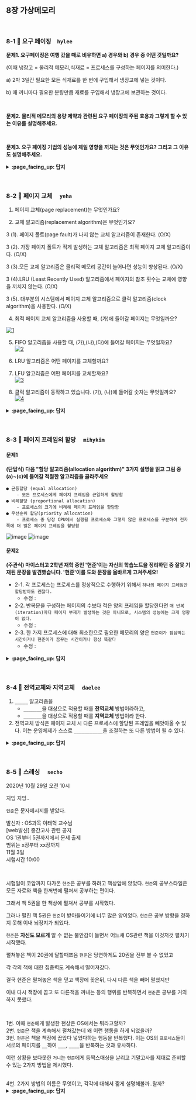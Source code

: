 
## 8장 가상메모리

<br>

### 8-1 :fallen_leaf: 요구 페이징　`hylee`
 
**문제1. 요구페이징은 여행 갔을 때로 비유하면 a) 경우와 b) 경우 중 어떤 것일까요?**

(이때 냉장고 = 물리적 메모리,식재료 = 프로세스를 구성하는 페이지를 의미한다.)

a) 2박 3일간 필요한 모든 식재료를 한 번에 구입해서 냉장고에 넣는 것이다. 

b) 매 끼니마다 필요한 분량만큼 재료를 구입해서 냉장고에 보관하는 것이다.


<br>

**문제2. 물리적 메모리의 용량 제약과 관련된 요구 페이징의 주된 효용과 그렇게 할 수 있는 이유를 설명해주세요.**

<br>

**문제3. 요구 페이징 기법의 성능에 제일 영향을 끼치는 것은 무엇인가요? 그리고 그 이유도 설명해주세요.**



<details>
<summary> <b> :page_facing_up: 답지 </b>  </summary>
<div markdown="1">
 
 **문제1. 요구페이징은 여행 갔을 때로 비유하면 a) 경우와 b) 경우 중 어떤 것일까요?**

(이때 냉장고 = 물리적 메모리,식재료 = 프로세스를 구성하는 페이지를 의미한다.)

a) 2박 3일간 필요한 모든 식재료를 한 번에 구입해서 냉장고에 넣는 것이다. 

b) 매 끼니마다 필요한 분량만큼 재료를 구입해서 냉장고에 보관하는 것이다.

> 정답 b

요구 페이징 기법에서는 당장 실행에 필요한 페이지만을 메모리에 적재해서 사용한다.



<br>

**문제2. 물리적 메모리의 용량 제약과 관련된 요구 페이징의 주된 효용과 그렇게 할 수  이유를 설명해주세요.**

> 정답 : 주된 효용은 프로그램이 물리적 메모리의 용량 제약을 벗어날 수 있도록 해주는 것이다.

> 이유 : 프로그램을 구성하는 페이지 중 일부만을 메모리에 적재하게 되므로 물리적 메모리의 용량보다 큰 프로그램도 실행할 수 있게 된다.

<br>

**문제3. 요구 페이징 기법의 성능에 제일 영향을 끼치는 것은 무엇인가요? 그리고 그 이유도 설명해주세요.**

> 정답 : 페이지 부재의 발생 빈도

> 이유 : 페이지 부재가 일어나면 요청된 페이지를 디스크로부터 메모리로 읽어오는 막대한 오버헤드가 발생하기 때문이다.

이때 발생하는 오버헤드 4가지

1. 페이지 부재 발생처리 오버헤드

2. 메모리에 빈 프레임이 없는 경우 스왑 아웃 오버헤드 

3. 요청된 페이지의 스왑 인 오버헤드 

4. 프로세스의 재시작 오버헤드

</div>
</details>
<br><br>

### 8-2 :fallen_leaf: 페이지 교체	　`yeha`
 
1. 페이지 교체(page replacement)는 무엇인가요?  

> 

2. 교체 알고리즘(replacement algorithm)은 무엇인가요?  

>

3 (1). 페이지 폴트(page fault)가 나지 않는 교체 알고리즘이 존재한다. (O/X)  

3 (2). 가장 페이지 폴트가 적게 발생하는 교체 알고리즘은 최적 페이지 교체 알고리즘이다. (O/X)    

3 (3).모든 교체 알고리즘은 물리적 메모리 공간이 늘어나면 성능이 향상된다. (O/X)  

3 (4).LRU (Least Recently Used) 알고리즘에서 페이지의 참조 횟수는 교체에 영향을 끼치지 않는다. (O/X)  

3 (5). 대부분의 시스템에서 페이지 교체 알고리즘으로 클럭 알고리즘(clock algorithm)을 사용한다. (O/X)   

4. 최적 페이지 교체 알고리즘을 사용할 때, (가)에 들어갈 페이지는 무엇일까요?  

<a href="https://ibb.co/KKFcjGQ"><img src="https://i.ibb.co/bbzjg3y/1.png" alt="1" border="0"></a>

5. FIFO 알고리즘을 사용할 때, (가),(나),(다)에 들어갈 페이지는 무엇일까요?  
<a href="https://ibb.co/BzRV9qN"><img src="https://i.ibb.co/Wx1WLgt/2.png" alt="2" border="0"></a>


6. LRU 알고리즘은 어떤 페이지를 교체할까요?  

7. LFU 알고리즘은 어떤 페이지를 교체할까요?  
<a href="https://ibb.co/rM6FfYt"><img src="https://i.ibb.co/2PtWYx6/3.png" alt="3" border="0"></a>


8. 클럭 알고리즘이 동작하고 있습니다. (가), (나)에 들어갈 숫자는 무엇일까요?  
<a href="https://ibb.co/tP4CD2W"><img src="https://i.ibb.co/yBXsqkb/4.png" alt="4" border="0"></a>

<details>
<summary> <b> :page_facing_up: 답지 </b>  </summary>
<div markdown="1">
 
1. 페이지 교체(page replacement)는 무엇인가요?  

>메모리에 올라와 있는 페이지 중 하나를 디스크로 쫓아내 메모리에 빈 공간을 확보하는 작업  

2. 교체 알고리즘(replacement algorithm)은 무엇인가요?  

>페이지 교체를 할 때 어떤 프레임에 있는 페이지를 쫓아낼 것인지 결정하는 알고리즘  

3(1). 페이지 폴트(page fault)가 나지 않는 교체 알고리즘이 존재한다. (O/X)  

>페이지 폴트(page fault)가 나지 않는 교체 알고리즘이 존재한다. (X)  
⇒ 처음 참조될 때 페이지 폴트가 항상 발생된다.  

3(2). 가장 페이지 폴트가 적게 발생하는 교체 알고리즘은 최적 페이지 교체 알고리즘이다. (O/X)  

>가장 페이지 폴트가 적게 발생하는 교체 알고리즘은 최적 페이지 교체 알고리즘이다. (O)  
=> 최적 페이지 교체 알고리즘은 미래에 어떤 페이지가 어떤 순서로 참조될지 알고 있다는 전제하에 알고리즘을 운영한다. (실제 시스템에서 온라인으로 사용할 수 없다. 오프라인 알고리즘이라고 부른다.) 가장 적은 페이지 부재율을 보장하므로 다른 알고리즘의 성능에 대한 상한선을 제공한다. 따라서 어떤 시스템에서 새로운 교체 알고리즘을 설계했는데 그 성능이 빌레디의 최적 알고리즘과 유사하다면 더 이상 그 시스템을 위한 교체 알고리즘의 연구가 필요하지 않음을 뜻한다.  

3(3).모든 교체 알고리즘은 물리적 메모리 공간이 늘어나면 성능이 향상된다. (O/X)  

>모든 교체 알고리즘은 물리적 메모리 공간이 늘어나면 성능이 향상된다. (X)  
=> FIFO알고리즘은 메모리가 증가해도 페이지 폴트가 늘어나 성능이 더 나빠진다. (FIFO의 이상현상 FIFO anomaly)  

3(4).LRU (Least Recently Used) 알고리즘에서 페이지의 참조 횟수는 교체에 영향을 끼치지 않는다. (O/X)  

>LRU (Least Recently Used) 알고리즘에서 페이지의 참조 횟수는 교체에 영향을 끼치지 않는다. (O)  
=> 마지막으로 참조한 시점이 가장 오래 된 페이지를 교체한다. LFU (Least Frequently Used) 알고리즘은 페이지의 참조 횟수로 교체시킬 페이지를 결정한다.  

3(5). 대부분의 시스템에서 페이지 교체 알고리즘으로 클럭 알고리즘(clock algorithm)을 사용한다. (O/X)   

>대부분의 시스템에서 페이지 교체 알고리즘으로 클럭 알고리즘(clock algorithm)을 사용한다. (O)    
=> 프로세스 A가 CPU를 가지고 있으면서 주소 변환 시도를 한다고 할 때, 요청한 메모리가 물리적 메모리에 없으면 (페이지 폴트) 스왑 영역에서 가져온다. 이 때 디스크 접근을 필요로 하기 때문에 CPU제어권이 OS로 넘어간다. OS는 디스크에 있던 메모리가 올라온 시간은 알 수 있다. 하지만 어떤 페이지가 메모리에 있는데 다시 참조되는 상황 (가장 오래 전 참조된 페이지를 쫓아내야 하는데(LRU) 어떤 페이지가 가장 오래 전에 참조됐는지, 가장 참조 횟수가 적은 페이지를 쫓아내야 하는데 (LFU) 어떤 페이지가 가장 참조 횟수가 적은지 등등) 은 OS는 알 수가 없다. 이러한 이유로 LRU 알고리즘이나 LFU 알고리즘은 가상 메모리에서 사용할 수 없고, 버퍼 캐싱과 웹 캐싱에선 사용된다. (강의에서 뒷부분에 나온다고 합니다)  

4. 최적 페이지 교체 알고리즘을 사용할 때, (가)에 들어갈 페이지는 무엇일까요?   
<a href="https://ibb.co/KKFcjGQ"><img src="https://i.ibb.co/bbzjg3y/1.png" alt="1" border="0"></a>

>5

5. FIFO 알고리즘을 사용할 때, (가),(나),(다)에 들어갈 페이지는 무엇일까요?    
<a href="https://ibb.co/BzRV9qN"><img src="https://i.ibb.co/Wx1WLgt/2.png" alt="2" border="0"></a>

>4,1,2

6. LRU 알고리즘은 어떤 페이지를 교체할까요?  

>1

7. LFU 알고리즘은 어떤 페이지를 교체할까요?  

>4

<a href="https://ibb.co/rM6FfYt"><img src="https://i.ibb.co/2PtWYx6/3.png" alt="3" border="0"></a>

8. 클럭 알고리즘이 동작하고 있습니다. (가), (나)에 들어갈 숫자는 무엇일까요?  

<a href="https://ibb.co/tP4CD2W"><img src="https://i.ibb.co/yBXsqkb/4.png" alt="4" border="0"></a>

>0,0

⇒ reference bit이 1이다 → 0으로 바꾸고 다음 것 확인 → 1 이면 0 으로 바꿈 → 0 이면 교체  

reference bit = 1 → 시계바늘이 한 바퀴 도는 동안 이 페이지 참조가 한번은 있었다

reference bit = 0 → 시계바늘이 한 바퀴 도는 동안 이 페이지 참조가 없었다

</div>
</details>
<br><br>



### 8-3 :fallen_leaf: 페이지 프레임의 할당	　`mihykim`
#### 문제1
__(단답식) 다음 "할당 알고리즘(allocation algorithm)" 3가지 설명을 읽고 그림 중 (a)~(c)에 들어갈 적절한 알고리즘을 골라주세요__
```
● 균등할당 (equal allocation)
    - 모든 프로세스에게 페이지 프레임을 균일하게 할당함
● 비례할당 (proportional allocation)
    - 프로세스의 크기에 비례해 페이지 프레임을 할당함
● 우선순위 할당(priority allocation)
    - 프로세스 중 당장 CPU에서 실행될 프로세스와 그렇지 않은 프로세스를 구분하여 전자 쪽에 더 많은 페이지 프레임을 할당함
```

![image](https://user-images.githubusercontent.com/60066472/97395932-655ed780-1929-11eb-87b7-27cf19fb44ca.png)
![image](https://user-images.githubusercontent.com/60066472/97396453-76f4af00-192a-11eb-851e-81946be69e4a.png)

#### 문제2 
__(주관식) 마이스터고 2학년 재학 중인 '현준'이는 자신의 학습노트을 정리하던 중 잘못 기재된 문장을 발견했습니다. '현준'이를 도와 문장을 올바르게 고쳐주세요!__
- 2-1. 각 프로세스는 프로세스를 정상적으로 수행하기 위해서 `하나의 페이지 프레임만 할당받아도 괜찮다.`
  - 수정 : 
- 2-2. 반복문을 구성하는 페이지의 수보다 적은 양의 프레임을 할당한다면 `매 반복(iteration)마다 페이지 부재가 발생하는 것은 아니므로, 시스템의 성능에는 크게 영향이 없다.`
  - 수정 : 
- 2-3. 한 가지 프로세스에 대해 최소한으로 필요한 메모리의 양은 `현준이가 점심먹는 시간이거나 현준이가 꿈꾸는 시간이거나 항상 똑같다`
  - 수정 : 

<details>
 
<summary> <b> :page_facing_up: 답지 </b>  </summary>
<div markdown="1">

#### 문제1
![image](https://user-images.githubusercontent.com/60066472/97396437-6c3a1a00-192a-11eb-8a66-1c439d917c41.png)

#### 문제2
- 2-1. 각 프로세스는 프로세스를 정상적으로 수행하기 위해서 `하나의 페이지 프레임만 할당받아도 괜찮다.`
  - 수정 : 각 프로세스는 프로세스를 정상적으로 수행하기 위해서 `적어도 일정 수준 이상의 페이지 프레임을 할당받아야 한다.`
- 2-2. 반복문을 구성하는 페이지의 수보다 적은 양의 프레임을 할당한다면 `매 반복(iteration)마다 페이지 부재가 발생하는 것은 아니므로, 시스템의 성능에는 크게 영향이 없다.`
  - 수정 : 반복문을 구성하는 페이지의 수보다 적은 양의 프레임을 할당한다면 `매 반복(iteration)마다 적어도 한 번 이상의 페이지 부재가 발생해 결과적으로 시스템의 성능이 현저히 떨어지게 된다.`
- 2-3. 한 가지 프로세스에 대해 최소한으로 필요한 메모리의 양은 `현준이가 점심먹는 시간이거나 현준이가 꿈꾸는 시간이거나 항상 똑같다`
  - 수정 : 한 가지 프로세스에 대해 최소한으로 필요한 메모리의 양은 `시간에 따라 다를 수 있다.`

</div>
</details>
<br><br>

### 8-4 :fallen_leaf: 전역교체와 지역교체	　`daelee`
 
1. `_____` 알고리즘을 
   - `_______`을 대상으로 적용할 때를 **전역교체** 방법이라하고, 
   - `_______`을 대상으로 적용할 때를 **지역교체** 방법이라 한다.
2. 전역교체 방식은 페이지 교체 시 다른 프로세스에 할당된 프레임을 빼앗아올 수 있다. 이는 운영체제가 스스로 `___________`을 조절하는 또 다른 방법이 될 수 있다.


<details>
<summary> <b> :page_facing_up: 답지 </b>  </summary>
<div markdown="1">
 
1. 페이지 교체 알고리즘을 
   - 물리적 메모리 내에 존재하는 전체 프레임을 대상으로 적용할 때를 전역교체 방법이라하고, 
   - 프로세스별로 독자적으로 적용할 때를 지역교체 방법이라 한다.
2. 전역교체 방식은 페이지 교체 시 다른 프로세스에 할당된 프레임을 빼앗아올 수 있다. 이는 프로세스별 프레임 할당량을 조절하는 또 다른 방법이 될 수 있다. 

</div>
</details>
<br><br>

### 8-5 :fallen_leaf: 스레싱 	　`secho`
 
 
2020년 10월 29일 오전 10시

지잉 지잉..

`현준`은 문자메시지를 받았다.

발신자 : OS과목 이태혁 교수님
<br>
[web발신] 중간고사 관련 공지
<br>
OS 1권부터 5권까지에서 문제 출제
<br>
범위는 x장부터 xx장까지 
<br>
11월 3일
<br>
시험시간 10:00


<br>

시험일이 코앞까지 다가온
`현준`은 공부를 하려고 책상앞에 앉았다.
`현준`의 공부스타일은 모든 자료와 책을 한꺼번에 펼쳐서 공부하는 편이다.

그래서 책 5권을 한 책상에 펼쳐서 공부를 시작했다.

그러나 펼친 책 5권은 `현준`이 받아들이기에 너무 많은 양이었다.
`현준`은 공부 방향을 정하지 못해 이내 뇌정지가 되었다.

`현준`은 **자신도 모르게** 알 수 없는 불안감이 들면서 어느새 OS관련 책을 이것저것 펼치기 시작했다.

펼쳐놓은 책이 20권에 달할때쯔음 `현준`은 당연하게도 20권을 전부 볼 수 없었고

각 각의 책에 대한 집중력도 계속해서 떨어져갔다.

결국 현준은 펼쳐놓은 책을 덮고 책장에 꽂은뒤, 다시 다른 책을 빼어 펼쳤지만

이내 다시 책장에 꼽고 또 다른책을 꺼내는 등의 행위를 반복하면서 `현준`은 공부를 거의 하지 못했다.

<br>

1번. 이때 `현준`에게 발생한 현상은 OS에서는 뭐라고할까?
<br>
2번. `현준`은 책을 계속해서 펼쳐갔는데 왜 이런 행동을 하게 되었을까?
<br>
3번. `현준`은 책을 책장에 꼽았다 넣었다하는 행동을 반복했다. 이는 OS의 `프로세스`들이 서로의 페이지를 `__`하여 `___`, `____`을 반복하는 것과 유사하다. 
<br>

이런 상황을 보다못한 `거니`는 `현준`에게 등짝스매싱을 날리고 기말고사를 제대로 준비할 수 있는 2가지 방법을 제시했다.

<br>
4번. 2가지 방법의 이름은 무엇이고, 각각에 대해서 짧게 설명해볼까..랄까?
<br>
<details>
<summary> <b> :page_facing_up: 답지 </b>  </summary>
<div markdown="1">
 
1번. 쓰레싱현상
2번. 집중(반복)적으로 참조되는 페이지들의 집합을 메모리에 올리지 못하면 부재율이 상승해 CPU이용률이 낮아지게 되는데 OS는 이런 상황을 인지하지 못하고 이용률을 높이기 위해 PS를 메모리에 더 많이 올리기 시작한다.
3번. MPD가 높아지고 페이지 부재가 발생하면서 프로세스들은 페이지를 교체하는데 이때 스왑인, 아웃을 반복하면서 결국 CPU는 일을 하지 못한다.
  
4번
워킹셋 알고리즘
 - 집중참조 페이지 보장
 - 모두 못올리면 스왑아웃
 - 윈도우 크기에 따라 CPU이용률이 달라질 수 있음, 메모리 필요에 따라 동적으로 프레임할당
페이지 부재빈도알고리즘
- 페이지 부재유 조사해 메모리 양 동적으로 조절
- 부재율이 상한선 넘으면 그 프로세스에 프레임 추가할당, 없으면 일부 프로세스 스왑아웃
- 하한선 이하면 그 프로세스 프레임 줄임, 모두 할당하고 프레임 남으면 스왑 아웃된 프로세스에게 프레임 할당

</div>
</details>
<br><br>
